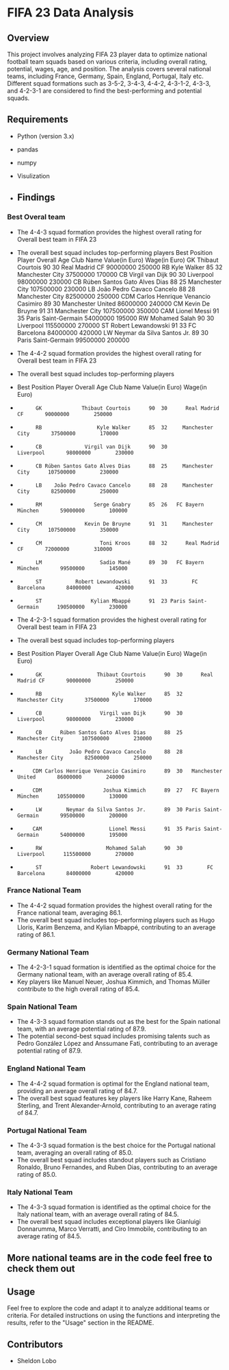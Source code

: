 # FIFA 23 Data Analysis

## Overview

This project involves analyzing FIFA 23 player data to optimize national football team squads based on various criteria, including overall rating, potential, wages, age, and position. The analysis covers several national teams, including France, Germany, Spain, England, Portugal, Italy etc. Different squad formations such as 3-5-2, 3-4-3, 4-4-2, 4-3-1-2, 4-3-3, and 4-2-3-1 are considered to find the best-performing and potential squads.

## Requirements

- Python (version 3.x)
- pandas
- numpy
- Visulization


- ## Findings

### Best Overal team 
- The 4-4-3 squad formation provides the highest overall rating for Overall best team in FIFA 23
- The overall best squad includes top-performing players
Best Position                            Player Overall Age           Club Name Value(in Euro) Wage(in Euro)
           GK                  Thibaut Courtois      90  30      Real Madrid CF       90000000        250000
           RB                       Kyle Walker      85  32     Manchester City       37500000        170000
           CB                   Virgil van Dijk      90  30           Liverpool       98000000        230000
           CB      Rúben Santos Gato Alves Dias      88  25     Manchester City      107500000        230000
           LB         João Pedro Cavaco Cancelo      88  28     Manchester City       82500000        250000
          CDM Carlos Henrique Venancio Casimiro      89  30   Manchester United       86000000        240000
           CM                   Kevin De Bruyne      91  31     Manchester City      107500000        350000
          CAM                      Lionel Messi      91  35 Paris Saint-Germain       54000000        195000
           RW                     Mohamed Salah      90  30           Liverpool      115500000        270000
           ST                Robert Lewandowski      91  33        FC Barcelona       84000000        420000
           LW        Neymar da Silva Santos Jr.      89  30 Paris Saint-Germain       99500000        200000


 - The 4-4-2 squad formation provides the highest overall rating for Overall best team in FIFA 23
- The overall best squad includes top-performing players
- Best Position                       Player Overall Age           Club Name Value(in Euro) Wage(in Euro)
-           GK             Thibaut Courtois      90  30      Real Madrid CF       90000000        250000
-           RB                  Kyle Walker      85  32     Manchester City       37500000        170000
-           CB              Virgil van Dijk      90  30           Liverpool       98000000        230000
-           CB Rúben Santos Gato Alves Dias      88  25     Manchester City      107500000        230000
-           LB    João Pedro Cavaco Cancelo      88  28     Manchester City       82500000        250000
-           RM                 Serge Gnabry      85  26   FC Bayern München       59000000        100000
-           CM              Kevin De Bruyne      91  31     Manchester City      107500000        350000
-           CM                   Toni Kroos      88  32      Real Madrid CF       72000000        310000
-           LM                   Sadio Mané      89  30   FC Bayern München       99500000        145000
-           ST           Robert Lewandowski      91  33        FC Barcelona       84000000        420000
-           ST                Kylian Mbappé      91  23 Paris Saint-Germain      190500000        230000
  
- The 4-2-3-1 squad formation provides the highest overall rating for Overall best team in FIFA 23
- The overall best squad includes top-performing players
- Best Position                            Player Overall Age           Club Name Value(in Euro) Wage(in Euro)
-           GK                  Thibaut Courtois      90  30      Real Madrid CF       90000000        250000
-           RB                       Kyle Walker      85  32     Manchester City       37500000        170000
-           CB                   Virgil van Dijk      90  30           Liverpool       98000000        230000
-           CB      Rúben Santos Gato Alves Dias      88  25     Manchester City      107500000        230000
-           LB         João Pedro Cavaco Cancelo      88  28     Manchester City       82500000        250000
-          CDM Carlos Henrique Venancio Casimiro      89  30   Manchester United       86000000        240000
-          CDM                    Joshua Kimmich      89  27   FC Bayern München      105500000        130000
-           LW        Neymar da Silva Santos Jr.      89  30 Paris Saint-Germain       99500000        200000
-          CAM                      Lionel Messi      91  35 Paris Saint-Germain       54000000        195000
-           RW                     Mohamed Salah      90  30           Liverpool      115500000        270000
-           ST                Robert Lewandowski      91  33        FC Barcelona       84000000        420000


### France National Team

- The 4-4-2 squad formation provides the highest overall rating for the France national team, averaging 86.1.
- The overall best squad includes top-performing players such as Hugo Lloris, Karim Benzema, and Kylian Mbappé, contributing to an average rating of 86.1.

### Germany National Team

- The 4-2-3-1 squad formation is identified as the optimal choice for the Germany national team, with an average overall rating of 85.4.
- Key players like Manuel Neuer, Joshua Kimmich, and Thomas Müller contribute to the high overall rating of 85.4.

### Spain National Team

- The 4-3-3 squad formation stands out as the best for the Spain national team, with an average potential rating of 87.9.
- The potential second-best squad includes promising talents such as Pedro González López and Anssumane Fati, contributing to an average potential rating of 87.9.

### England National Team

- The 4-4-2 squad formation is optimal for the England national team, providing an average overall rating of 84.7.
- The overall best squad features key players like Harry Kane, Raheem Sterling, and Trent Alexander-Arnold, contributing to an average rating of 84.7.

### Portugal National Team

- The 4-3-3 squad formation is the best choice for the Portugal national team, averaging an overall rating of 85.0.
- The overall best squad includes standout players such as Cristiano Ronaldo, Bruno Fernandes, and Ruben Dias, contributing to an average rating of 85.0.

### Italy National Team

- The 4-3-3 squad formation is identified as the optimal choice for the Italy national team, with an average overall rating of 84.5.
- The overall best squad includes exceptional players like Gianluigi Donnarumma, Marco Verratti, and Ciro Immobile, contributing to an average rating of 84.5.

## More national teams are in the code feel free to check them out 

## Usage

Feel free to explore the code and adapt it to analyze additional teams or criteria. For detailed instructions on using the functions and interpreting the results, refer to the "Usage" section in the README.

## Contributors

- Sheldon Lobo
